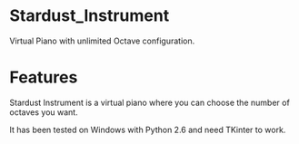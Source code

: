 # Stardust_Instrument
Virtual Piano with unlimited Octave configuration.

# Features
Stardust Instrument is a virtual piano where you can choose the number of octaves you want. 

It has been tested on Windows with Python 2.6 and need TKinter to work.

